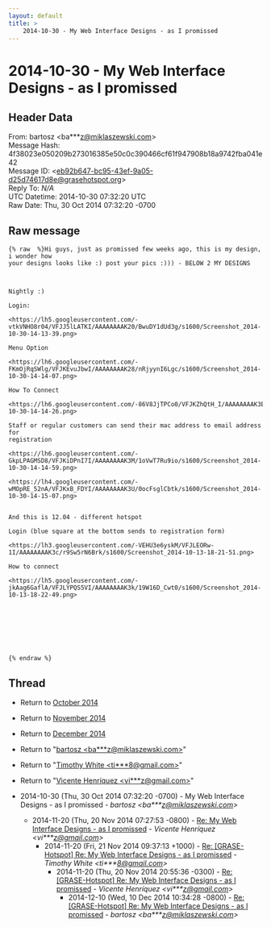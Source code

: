 ```yaml
---
layout: default
title: >
    2014-10-30 - My Web Interface Designs - as I promissed
---
```


# 2014-10-30 - My Web Interface Designs - as I promissed

## Header Data

From: bartosz \<ba***z@miklaszewski.com\><br>
Message Hash: 4f38023e050209b273016385e50c0c390466cf61f947908b18a9742fba041e42<br>
Message ID: \<eb92b647-bc95-43ef-9a05-d25d74617d8e@grasehotspot.org\><br>
Reply To: _N/A_<br>
UTC Datetime: 2014-10-30 07:32:20 UTC<br>
Raw Date: Thu, 30 Oct 2014 07:32:20 -0700<br>

## Raw message

```
{% raw  %}Hi guys, just as promissed few weeks ago, this is my design, i wonder how 
your designs looks like :) post your pics :))) - BELOW 2 MY DESIGNS



Nightly :)

Login:

<https://lh5.googleusercontent.com/-vtkVNHO8r04/VFJJ5lLATKI/AAAAAAAAK20/BwuDY1dUd3g/s1600/Screenshot_2014-10-30-14-13-39.png>

Menu Option

<https://lh6.googleusercontent.com/-FKmOjRqSWlg/VFJKEvuJbwI/AAAAAAAAK28/nRjyynI6Lgc/s1600/Screenshot_2014-10-30-14-14-07.png>

How To Connect

<https://lh6.googleusercontent.com/-86V8JjTPCo0/VFJKZhQtH_I/AAAAAAAAK3E/FtCFklkLekI/s1600/Screenshot_2014-10-30-14-14-26.png>

Staff or regular customers can send their mac address to email address for 
registration

<https://lh6.googleusercontent.com/-GkpLPAGMSD8/VFJKiDPnI7I/AAAAAAAAK3M/1oVwT7Ru9io/s1600/Screenshot_2014-10-30-14-14-59.png>

<https://lh4.googleusercontent.com/-wMOpRE_52nA/VFJKxB_FDYI/AAAAAAAAK3U/0ocFsglCbtk/s1600/Screenshot_2014-10-30-14-15-07.png>


And this is 12.04 - different hotspot

Login (blue square at the bottom sends to registration form)

<https://lh3.googleusercontent.com/-VEHU3e6yskM/VFJLEORw-1I/AAAAAAAAK3c/r9Sw5rN6Brk/s1600/Screenshot_2014-10-13-18-21-51.png>

How to connect

<https://lh5.googleusercontent.com/-jkAag6GaflA/VFJLYPQS5VI/AAAAAAAAK3k/19W16D_Cwt0/s1600/Screenshot_2014-10-13-18-22-49.png>








{% endraw %}
```

## Thread

+ Return to [October 2014](/archive/2014/10)
+ Return to [November 2014](/archive/2014/11)
+ Return to [December 2014](/archive/2014/12)

+ Return to "[bartosz <ba***z<span>@</span>miklaszewski.com>](/authors/ba___z_at_miklaszewski_com)"
+ Return to "[Timothy White <ti***8<span>@</span>gmail.com>](/authors/ti___8_at_gmail_com)"
+ Return to "[Vicente Henríquez <vi***z<span>@</span>gmail.com>](/authors/vi___z_at_gmail_com)"

+ 2014-10-30 (Thu, 30 Oct 2014 07:32:20 -0700) - My Web Interface Designs - as I promissed - _bartosz \<ba***z@miklaszewski.com\>_
  + 2014-11-20 (Thu, 20 Nov 2014 07:27:53 -0800) - [Re: My Web Interface Designs - as I promissed](/archive/2014/11/64a574b64164b45fa8f4fd308b38f2704091423c18e2ca3800c733b86c5e2a18) - _Vicente Henríquez \<vi***z@gmail.com\>_
    + 2014-11-20 (Fri, 21 Nov 2014 09:37:13 +1000) - [Re: [GRASE-Hotspot] Re: My Web Interface Designs - as I promissed](/archive/2014/11/6d0e9c255b874ebf9a5ea8842a8fc2321f91d8c39cf4389496fbd96a62b68766) - _Timothy White \<ti***8@gmail.com\>_
      + 2014-11-20 (Thu, 20 Nov 2014 20:55:36 -0300) - [Re: [GRASE-Hotspot] Re: My Web Interface Designs - as I promissed](/archive/2014/11/f567cfac8f0396336f241f84e12da466bea7e8a7aa2fbd724d4c488f984b61e7) - _Vicente Henríquez \<vi***z@gmail.com\>_
        + 2014-12-10 (Wed, 10 Dec 2014 10:34:28 -0800) - [Re: [GRASE-Hotspot] Re: My Web Interface Designs - as I promissed](/archive/2014/12/845ab75935185b289d02cfc884a159fadb63b25413891404329737b112b2bb0c) - _bartosz \<ba***z@miklaszewski.com\>_

